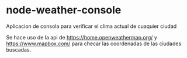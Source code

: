 # node-weather-console

Aplicacion de consola para verificar el clima actual de cuaquier ciudad
 
Se hace uso de la api de https://home.openweathermap.org/ y https://www.mapbox.com/ para checar las coordenadas de las ciudades buscadas.
